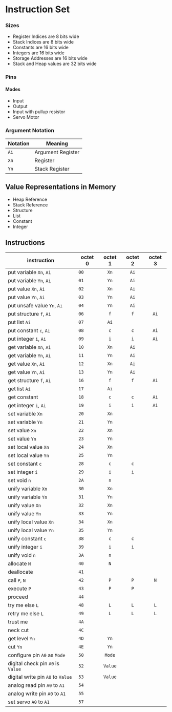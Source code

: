 # Instruction Set

### Sizes

+ Register Indices are 8 bits wide
+ Stack Indices are 8 bits wide
+ Constants are 16 bits wide
+ Integers are 16 bits wide
+ Storage Addresses are 16 bits wide
+ Stack and Heap values are 32 bits wide

### Pins

#### Modes

+ Input
+ Output
+ Input with pullup resistor
+ Servo Motor

### Argument Notation

| Notation | Meaning           |
| -------- | ----------------- |
|   `Ai`   | Argument Register |
|   `Xn`   | Register          |
|   `Yn`   | Stack Register    |


## Value Representations in Memory

+ Heap Reference
+ Stack Reference
+ Structure
+ List
+ Constant
+ Integer


## Instructions

| instruction                       | octet 0  | octet 1  | octet 2  | octet 3  |
| --------------------------------- | -------  | :------: | :------: | :------: |
| put variable `Xn`, `Ai`           |   `00`   |   `Xn`   |   `Ai`   |          |
| put variable `Yn`, `Ai`           |   `01`   |   `Yn`   |   `Ai`   |          |
| put value `Xn`, `Ai`              |   `02`   |   `Xn`   |   `Ai`   |          |
| put value `Yn`, `Ai`              |   `03`   |   `Yn`   |   `Ai`   |          |
| put unsafe value `Yn`, `Ai`       |   `04`   |   `Yn`   |   `Ai`   |          |
| put structure `f`, `Ai`           |   `06`   |   `f`    |   `f`    |   `Ai`   |
| put list `Ai`                     |   `07`   |   `Ai`   |          |          |
| put constant `c`, `Ai`            |   `08`   |   `c`    |   `c`    |   `Ai`   |
| put integer `i`, `Ai`             |   `09`   |   `i`    |   `i`    |   `Ai`   |
| get variable `Xn`, `Ai`           |   `10`   |   `Xn`   |   `Ai`   |          |
| get variable `Yn`, `Ai`           |   `11`   |   `Yn`   |   `Ai`   |          |
| get value `Xn`, `Ai`              |   `12`   |   `Xn`   |   `Ai`   |          |
| get value `Yn`, `Ai`              |   `13`   |   `Yn`   |   `Ai`   |          |
| get structure `f`, `Ai`           |   `16`   |   `f`    |   `f`    |   `Ai`   |
| get list `Ai`                     |   `17`   |   `Ai`   |          |          |
| get constant                      |   `18`   |   `c`    |   `c`    |   `Ai`   |
| get integer `i`, `Ai`             |   `19`   |   `i`    |   `i`    |   `Ai`   |
| set variable `Xn`                 |   `20`   |   `Xn`   |          |          |
| set variable `Yn`                 |   `21`   |   `Yn`   |          |          |
| set value `Xn`                    |   `22`   |   `Xn`   |          |          |
| set value `Yn`                    |   `23`   |   `Yn`   |          |          |
| set local value `Xn`              |   `24`   |   `Xn`   |          |          |
| set local value `Yn`              |   `25`   |   `Yn`   |          |          |
| set constant `c`                  |   `28`   |   `c`    |   `c`    |          |
| set integer `i`                   |   `29`   |   `i`    |   `i`    |          |
| set void `n`                      |   `2A`   |   `n`    |          |          |
| unify variable `Xn`               |   `30`   |   `Xn`   |          |          |
| unify variable `Yn`               |   `31`   |   `Yn`   |          |          |
| unify value `Xn`                  |   `32`   |   `Xn`   |          |          |
| unify value `Yn`                  |   `33`   |   `Yn`   |          |          |
| unify local value `Xn`            |   `34`   |   `Xn`   |          |          |
| unify local value `Yn`            |   `35`   |   `Yn`   |          |          |
| unify constant `c`                |   `38`   |   `c`    |   `c`    |          |
| unify integer `i`                 |   `39`   |   `i`    |   `i`    |          |
| unify void `n`                    |   `3A`   |   `n`    |          |          |
| allocate `N`                      |   `40`   |    `N`   |          |          |
| deallocate                        |   `41`   |          |          |          |
| call `P`, `N`                     |   `42`   |   `P`    |   `P`    |    `N`   |
| execute `P`                       |   `43`   |   `P`    |   `P`    |          |
| proceed                           |   `44`   |          |          |          |
| try me else `L`                   |   `48`   |   `L`    |   `L`    |   `L`    |
| retry me else `L`                 |   `49`   |   `L`    |   `L`    |   `L`    |
| trust me                          |   `4A`   |          |          |          |
| neck cut                          |   `4C`   |          |          |          |
| get level `Yn`                    |   `4D`   |   `Yn`   |          |          |
| cut `Yn`                          |   `4E`   |   `Yn`   |          |          |
| configure pin `A0` as `Mode`      |   `50`   |  `Mode`  |          |          |
| digital check pin `A0` is `Value` |   `52`   |  `Value` |          |          |
| digital write pin `A0` to `Value` |   `53`   |  `Value` |          |          |
| analog read pin `A0` to `A1`      |   `54`   |          |          |          |
| analog write pin `A0` to `A1`     |   `55`   |          |          |          |
| set servo `A0` to `A1`            |   `57`   |          |          |          |